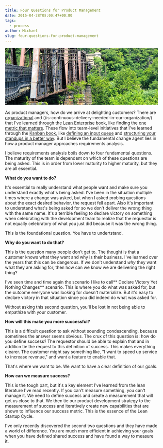 ```yaml
---
title: Four Questions for Product Management
date: 2015-04-28T08:00:47+00:00
tags:
  - process
author: Michael
slug: four-questions-for-product-management
---
```

<div class="full-width">
  <img src="/images/feature-four-questions-for-product-management.jpg" alt="Questions for Product Management" />
</div>

As product managers, how do we arrive at delighting customers? There are [organizational](/mission-command/ "Mission Command") and (/is-continuous-delivery-needed-in-our-organization/) that I've learned through the [Lean Enterprise](http://amzn.to/1utrIYL) book, like finding the [one metric that matters](/the-one-metric-that-matters/). These flow into team-level initiatives that I've learned through the [Kanban book](http://amzn.to/1CcuYsg), like [defining an input queue](/defining-the-kanban-input-queue/) and [structuring your standups in a better way](/kanban-standup-meetings-a-way-out-of-standup-hell/). But I believe the fundamental change agent lies in how a product manager approaches requirements analysis.

I believe requirements analysis boils down to four fundamental questions. The maturity of the team is dependent on which of these questions are being asked. This is in order from lower maturity to higher maturity, but they are all essential.

**What do you want to do?**

It's essential to really understand what people want and make sure you understand exactly what's being asked. I've been in the situation multiple times where a change was asked, but when I asked probing questions about the exact desired behavior, the request fell apart. Also it's important to understand what's being asked for so we don't deliver the wrong thing with the same name. It's a terrible feeling to declare victory on something when celebrating with the development team to realize that the requestor is not equally celebratory of what you just did because it was the wrong thing.

This is the foundational question. You have to undertstand.

**Why do you want to do that?**

This is the question many people don't get to. The thought is that a customer knows what they want and why is their business. I've learned over the years that this can be dangerous. If we don't understand _why_ they want what they are asking for, then how can we know we are delivering the right thing?

I've seen time and time again the scenario I like to call** Declare Victory Yet Nothing Changes** scenario. This is where you do what was asked for, but the outcome everyone was looking for doesn't materialize. But it's easy to declare victory in that situation since you did indeed do what was asked for.

Without asking this second question, you'll be lost in not being able to empathize with your customer.

**How will this make you more successful?**

This is a difficult question to ask without sounding condescending, because sometimes the answer seems obvious. The crux of this question is: how do you define success? The requestor should be able to explain that and in addition tie the request to this definition of success. This makes everything clearer. The customer might say something like, "I want to speed up service to increase revenue," and want a feature to enable that.

That's where we want to be. We want to have a clear definition of our goals.

**How can we measure success?**

This is the tough part, but it's a key element I've learned from the lean literature I've read recently. If you can't measure something, you can't manage it. We need to define success and create a measurement that will get us close to that. We then tie our product development strategy to the measurement of success and iteratively create new capabilities that are shown to influence our success metric. This is the essence of the Lean Startup Cycle.

I've only recently discovered the second two questions and they have made a world of difference. You are much more efficient in achieving your goals when you have defined shared success and have found a way to measure it.
